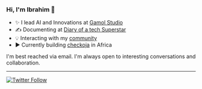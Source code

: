 ### Hi, I'm Ibrahim 👋
 
  * ✨ I lead AI and Innovations at [Gamol Studio](http://gamolstudio.com/)
  * ✍ Documenting at [Diary of a tech Superstar](https://ibrahimgbadegesin.blogspot.com/)
  * 💡 Interacting with my [community](https://www.instagram.com/engrgit/)
  * ▶️ Currently building [checkoja](https://checkoja.blogspot.com/) in Africa

    

I'm best reached via email. I'm always open to interesting conversations and collaboration.

 
---
[![Twitter Follow](https://img.shields.io/twitter/follow/Engrgit?label=Follow&style=social)](https://twitter.com/Engrgit)

